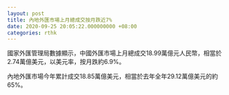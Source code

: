 ```yaml
---
layout: post
title: 內地外匯市場上月總成交按月跌近7%
date: 2020-09-25 20:05:22.000000000 +08:00
categories: rthk
---
```


國家外匯管理局數據顯示，中國外匯市場上月總成交18.99萬億元人民幣，相當於2.74萬億美元，以美元率，按月跌約6.9%。

內地外匯市場今年累計成交18.85萬億美元，相當於去年全年29.12萬億美元的約65%。
